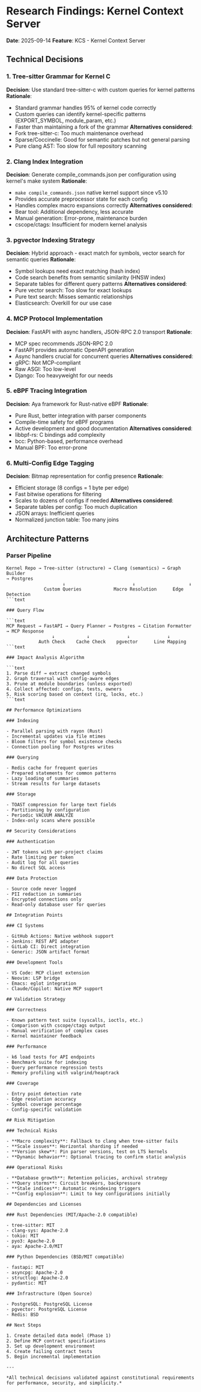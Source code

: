 # Research Findings: Kernel Context Server

**Date**: 2025-09-14
**Feature**: KCS - Kernel Context Server

## Technical Decisions

### 1. Tree-sitter Grammar for Kernel C

**Decision**: Use standard tree-sitter-c with custom queries for kernel patterns
**Rationale**:

- Standard grammar handles 95% of kernel code correctly
- Custom queries can identify kernel-specific patterns (EXPORT_SYMBOL,
  module_param, etc.)
- Faster than maintaining a fork of the grammar
**Alternatives considered**:
- Fork tree-sitter-c: Too much maintenance overhead
- Sparse/Coccinelle: Good for semantic patches but not general parsing
- Pure clang AST: Too slow for full repository scanning

### 2. Clang Index Integration

**Decision**: Generate compile_commands.json per configuration using
kernel's make system
**Rationale**:

- `make compile_commands.json` native kernel support since v5.10
- Provides accurate preprocessor state for each config
- Handles complex macro expansions correctly
**Alternatives considered**:
- Bear tool: Additional dependency, less accurate
- Manual generation: Error-prone, maintenance burden
- cscope/ctags: Insufficient for modern kernel analysis

### 3. pgvector Indexing Strategy

**Decision**: Hybrid approach - exact match for symbols, vector search
for semantic queries
**Rationale**:

- Symbol lookups need exact matching (hash index)
- Code search benefits from semantic similarity (HNSW index)
- Separate tables for different query patterns
**Alternatives considered**:
- Pure vector search: Too slow for exact lookups
- Pure text search: Misses semantic relationships
- Elasticsearch: Overkill for our use case

### 4. MCP Protocol Implementation

**Decision**: FastAPI with async handlers, JSON-RPC 2.0 transport
**Rationale**:

- MCP spec recommends JSON-RPC 2.0
- FastAPI provides automatic OpenAPI generation
- Async handlers crucial for concurrent queries
**Alternatives considered**:
- gRPC: Not MCP-compliant
- Raw ASGI: Too low-level
- Django: Too heavyweight for our needs

### 5. eBPF Tracing Integration

**Decision**: Aya framework for Rust-native eBPF
**Rationale**:

- Pure Rust, better integration with parser components
- Compile-time safety for eBPF programs
- Active development and good documentation
**Alternatives considered**:
- libbpf-rs: C bindings add complexity
- bcc: Python-based, performance overhead
- Manual BPF: Too error-prone

### 6. Multi-Config Edge Tagging

**Decision**: Bitmap representation for config presence
**Rationale**:

- Efficient storage (8 configs = 1 byte per edge)
- Fast bitwise operations for filtering
- Scales to dozens of configs if needed
**Alternatives considered**:
- Separate tables per config: Too much duplication
- JSON arrays: Inefficient queries
- Normalized junction table: Too many joins

## Architecture Patterns

### Parser Pipeline

```text
Kernel Repo → Tree-sitter (structure) → Clang (semantics) → Graph Builder
→ Postgres
                     ↓                         ↓                    ↓
              Custom Queries            Macro Resolution      Edge Detection
```text

### Query Flow

```text
MCP Request → FastAPI → Query Planner → Postgres → Citation Formatter
→ MCP Response
                 ↓            ↓              ↓              ↓
            Auth Check    Cache Check    pgvector      Line Mapping
```text

### Impact Analysis Algorithm

```text
1. Parse diff → extract changed symbols
2. Graph traversal with config-aware edges
3. Prune at module boundaries (unless exported)
4. Collect affected: configs, tests, owners
5. Risk scoring based on context (irq, locks, etc.)
```text

## Performance Optimizations

### Indexing

- Parallel parsing with rayon (Rust)
- Incremental updates via file mtimes
- Bloom filters for symbol existence checks
- Connection pooling for Postgres writes

### Querying

- Redis cache for frequent queries
- Prepared statements for common patterns
- Lazy loading of summaries
- Stream results for large datasets

### Storage

- TOAST compression for large text fields
- Partitioning by configuration
- Periodic VACUUM ANALYZE
- Index-only scans where possible

## Security Considerations

### Authentication

- JWT tokens with per-project claims
- Rate limiting per token
- Audit log for all queries
- No direct SQL access

### Data Protection

- Source code never logged
- PII redaction in summaries
- Encrypted connections only
- Read-only database user for queries

## Integration Points

### CI Systems

- GitHub Actions: Native webhook support
- Jenkins: REST API adapter
- GitLab CI: Direct integration
- Generic: JSON artifact format

### Development Tools

- VS Code: MCP client extension
- Neovim: LSP bridge
- Emacs: eglot integration
- Claude/Copilot: Native MCP support

## Validation Strategy

### Correctness

- Known pattern test suite (syscalls, ioctls, etc.)
- Comparison with cscope/ctags output
- Manual verification of complex cases
- Kernel maintainer feedback

### Performance

- k6 load tests for API endpoints
- Benchmark suite for indexing
- Query performance regression tests
- Memory profiling with valgrind/heaptrack

### Coverage

- Entry point detection rate
- Edge resolution accuracy
- Symbol coverage percentage
- Config-specific validation

## Risk Mitigation

### Technical Risks

- **Macro complexity**: Fallback to clang when tree-sitter fails
- **Scale issues**: Horizontal sharding if needed
- **Version skew**: Pin parser versions, test on LTS kernels
- **Dynamic behavior**: Optional tracing to confirm static analysis

### Operational Risks

- **Database growth**: Retention policies, archival strategy
- **Query storms**: Circuit breakers, backpressure
- **Stale indices**: Automatic reindexing triggers
- **Config explosion**: Limit to key configurations initially

## Dependencies and Licenses

### Rust Dependencies (MIT/Apache-2.0 compatible)

- tree-sitter: MIT
- clang-sys: Apache-2.0
- tokio: MIT
- pyo3: Apache-2.0
- aya: Apache-2.0/MIT

### Python Dependencies (BSD/MIT compatible)

- fastapi: MIT
- asyncpg: Apache-2.0
- structlog: Apache-2.0
- pydantic: MIT

### Infrastructure (Open Source)

- PostgreSQL: PostgreSQL License
- pgvector: PostgreSQL License
- Redis: BSD

## Next Steps

1. Create detailed data model (Phase 1)
2. Define MCP contract specifications
3. Set up development environment
4. Create failing contract tests
5. Begin incremental implementation

---

*All technical decisions validated against constitutional requirements
for performance, security, and simplicity.*
